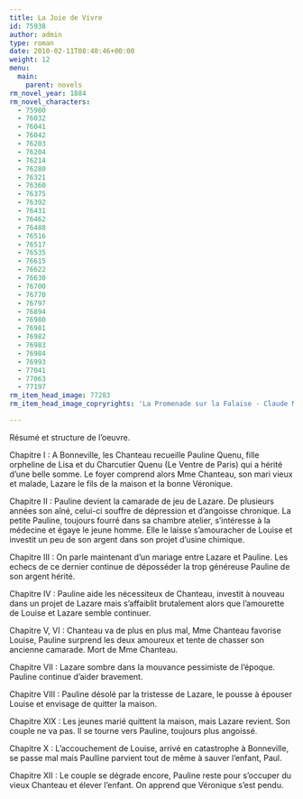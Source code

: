 ```yaml
---
title: La Joie de Vivre
id: 75938
author: admin
type: roman
date: 2010-02-11T08:40:46+00:00
weight: 12
menu:
  main:
    parent: novels
rm_novel_year: 1884
rm_novel_characters:
  - 75980
  - 76032
  - 76041
  - 76042
  - 76203
  - 76204
  - 76214
  - 76280
  - 76321
  - 76360
  - 76375
  - 76392
  - 76431
  - 76462
  - 76488
  - 76516
  - 76517
  - 76535
  - 76615
  - 76622
  - 76630
  - 76700
  - 76770
  - 76797
  - 76894
  - 76980
  - 76981
  - 76982
  - 76983
  - 76984
  - 76993
  - 77041
  - 77063
  - 77197
rm_item_head_image: 77283
rm_item_head_image_copryrights: 'La Promenade sur la Falaise - Claude Monet'

---
```

Résumé et structure de l&rsquo;oeuvre.

Chapitre I : A Bonneville, les Chanteau recueille Pauline Quenu, fille orpheline de Lisa et du Charcutier Quenu (Le Ventre de Paris) qui a hérité d&rsquo;une belle somme. Le foyer comprend alors Mme Chanteau, son mari vieux et malade, Lazare le fils de la maison et la bonne Véronique.

Chapitre II : Pauline devient la camarade de jeu de Lazare. De plusieurs années son aîné, celui-ci souffre de dépression et d&rsquo;angoisse chronique. La petite Pauline, toujours fourré dans sa chambre atelier, s&rsquo;intéresse à la médecine et égaye le jeune homme. Elle le laisse s&rsquo;amouracher de Louise et investit un peu de son argent dans son projet d&rsquo;usine chimique.

Chapitre III : On parle maintenant d&rsquo;un mariage entre Lazare et Pauline. Les echecs de ce dernier continue de déposséder la trop généreuse Pauline de son argent hérité.

Chapitre IV : Pauline aide les nécessiteux de Chanteau, investit à nouveau dans un projet de Lazare mais s&rsquo;affaiblit brutalement alors que l&rsquo;amourette de Louise et Lazare semble continuer.

Chapitre V, VI : Chanteau va de plus en plus mal, Mme Chanteau favorise Louise, Pauline surprend les deux amoureux et tente de chasser son ancienne camarade. Mort de Mme Chanteau.

Chapitre VII : Lazare sombre dans la mouvance pessimiste de l&rsquo;époque. Pauline continue d&rsquo;aider bravement.

Chapitre VIII : Pauline désolé par la tristesse de Lazare, le pousse à épouser Louise et envisage de quitter la maison.

Chapitre XIX : Les jeunes marié quittent la maison, mais Lazare revient. Son couple ne va pas. Il se tourne vers Pauline, toujours plus angoissé.

Chapitre X : L&rsquo;accouchement de Louise, arrivé en catastrophe à Bonneville, se passe mal mais Paulline parvient tout de même à sauver l&rsquo;enfant, Paul.

Chapitre XII : Le couple se dégrade encore, Pauline reste pour s&rsquo;occuper du vieux Chanteau et élever l&rsquo;enfant. On apprend que Véronique s&rsquo;est pendu.